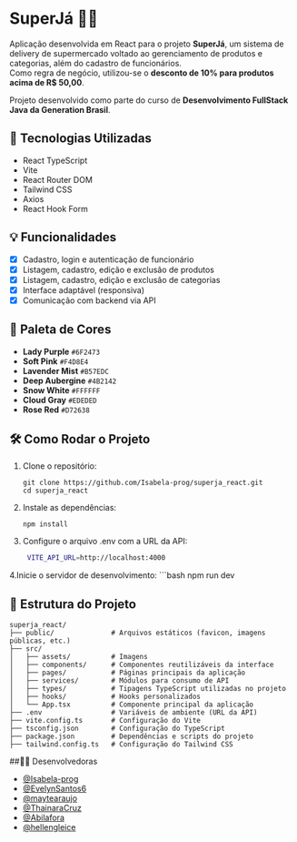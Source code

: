 # SuperJá 🛒✨

Aplicação desenvolvida em React para o projeto **SuperJá**, um sistema de delivery de supermercado voltado ao gerenciamento de produtos e categorias, além do cadastro de funcionários.  
Como regra de negócio, utilizou-se o **desconto de 10% para produtos acima de R$ 50,00**.

Projeto desenvolvido como parte do curso de **Desenvolvimento FullStack Java da Generation Brasil**.

## 🚀 Tecnologias Utilizadas

- React
  TypeScript
- Vite
- React Router DOM
- Tailwind CSS
- Axios
- React Hook Form

## 💡 Funcionalidades

- [x] Cadastro, login e autenticação de funcionário
- [x] Listagem, cadastro, edição e exclusão de produtos
- [x] Listagem, cadastro, edição e exclusão de categorias
- [x] Interface adaptável (responsiva)
- [x] Comunicação com backend via API

## 🎨 Paleta de Cores

- **Lady Purple** `#6F2473`
- **Soft Pink** `#F4D8E4`
- **Lavender Mist** `#B57EDC`
- **Deep Aubergine** `#4B2142`
- **Snow White** `#FFFFFF`
- **Cloud Gray** `#EDEDED`
- **Rose Red** `#D72638`

## 🛠️ Como Rodar o Projeto

1. Clone o repositório:
   ```
   git clone https://github.com/Isabela-prog/superja_react.git
   cd superja_react
2. Instale as dependências:

   ```bash
   npm install
3. Configure o arquivo .env com a URL da API:
   ```bash
    VITE_API_URL=http://localhost:4000
4.Inicie o servidor de desenvolvimento:
    ```bash
      npm run dev

## 📁 Estrutura do Projeto
    superja_react/
    ├── public/              # Arquivos estáticos (favicon, imagens públicas, etc.)
    ├── src/
    │   ├── assets/          # Imagens
    │   ├── components/      # Componentes reutilizáveis da interface
    │   ├── pages/           # Páginas principais da aplicação
    │   ├── services/        # Módulos para consumo de API
    │   ├── types/           # Tipagens TypeScript utilizadas no projeto
    │   ├── hooks/           # Hooks personalizados
    │   └── App.tsx          # Componente principal da aplicação
    ├── .env                 # Variáveis de ambiente (URL da API)
    ├── vite.config.ts       # Configuração do Vite
    ├── tsconfig.json        # Configuração do TypeScript
    ├── package.json         # Dependências e scripts do projeto
    ├── tailwind.config.ts   # Configuração do Tailwind CSS


##👩‍💻 Desenvolvedoras
- [@Isabela-prog](https://github.com/Isabela-prog)
- [@EvelynSantos6](https://github.com/EvelynSantos6)
- [@maytearaujo](https://github.com/maytearaujo)
- [@ThainaraCruz](https://github.com/ThainaraCruz)
- [@Abilafora](https://github.com/Abilafora)
- [@hellengleice](https://github.com/hellengleice)


